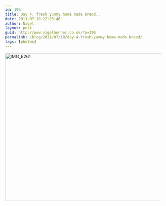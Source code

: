 ```yaml
---
id: 196
title: Day 4, fresh yummy home made bread..
date: 2011-07-10 22:25:46
author: Nigel
layout: post
guid: http://www.nigelbunner.co.uk/?p=196
permalink: /blog/2011/07/10/day-4-fresh-yummy-home-made-bread/
tags: [photos]
---
```

[<img src="http://farm7.static.flickr.com/6005/5923180687_691a9219cb_z.jpg" width="640" height="480" alt="IMG_6261" />](http://www.flickr.com/photos/icklephotos/5923180687/ "IMG_6261 by icle fotos, on Flickr")